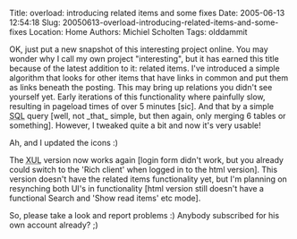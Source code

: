 Title: overload: introducing related items and some fixes
Date: 2005-06-13 12:54:18
Slug: 20050613-overload-introducing-related-items-and-some-fixes
Location: Home
Authors: Michiel Scholten
Tags: olddammit

<p>OK, just put a new snapshot of this interesting project online. You may wonder why I call my own project "interesting", but it has earned this title because of the latest addition to it: related items. I've introduced a simple algorithm that looks for other items that have links in common and put them as links beneath the posting. This may bring up relations you didn't see yourself yet. Early iterations of this functionality where painfully slow, resulting in pageload times of over 5 minutes [sic]. And that by a simple <acronym title="Structured Query Language">SQL</acronym> query [well, not _that_ simple, but then again, only merging 6 tables or something]. However, I tweaked quite a bit and now it's very usable!</p>

<p>Ah, and I updated the icons :)</p>

<p>The <acronym title="eXtensible User-interface Language">XUL</acronym> version now works again [login form didn't work, but you already could switch to the 'Rich client' when logged in to the html version]. This version doesn't have the related items functionality yet, but I'm planning on resynching both UI's in functionality [html version still doesn't have a functional Search and 'Show read items' etc mode].</p>

<p>So, please take a look and report problems :) Anybody subscribed for his own account already? ;)</p>